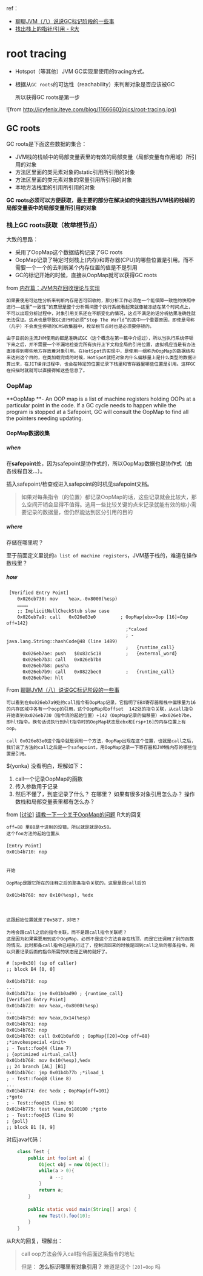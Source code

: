 ref：

* [聊聊JVM（八）说说GC标记阶段的一些事](http://blog.csdn.net/iter_zc/article/details/41868999)
* [找出栈上的指针/引用 - R大](http://rednaxelafx.iteye.com/blog/1044951)


# root tracing



* Hotspot（等其他）JVM GC实现里使用的tracing方式。

* 根据从`GC roots`的可达性（reachability）来判断对象是否应该被GC

  所以获得GC roots是第一步



![from http://icyfenix.iteye.com/blog/1166660](pics/root-tracing.jpg)



## GC roots



GC roots是下面这些数据的集合：

- JVM栈的栈帧中的局部变量表里的有效的局部变量（局部变量有作用域）所引用的对象
- 方法区里面的类元素对象的static引用所引用的对象
- 方法区里面的类元素对象的常量引用所引用的对象
- 本地方法栈里的引用所引用的对象



**GC roots必须可以方便获取**，**最主要的部分在解决如何快速找到JVM栈的栈帧的局部变量表中的局部变量所引用的对象**



### 栈上GC roots获取（枚举根节点）

大致的思路：

* 采用了OopMap这个数据结构记录了GC roots
* OopMap记录了特定时刻栈上(内存)和寄存器(CPU)的哪些位置是引用。而不需要一个一个的去判断某个内存位置的值是不是引用
* GC的标记开始的时候，直接从OopMap就可以获得GC roots



from [内存篇：JVM内存回收理论与实现](http://icyfenix.iteye.com/blog/1166660)

```
如果要使用可达性分析来判断内存是否可回收的，那分析工作必须在一个能保障一致性的快照中进行——这里“一致性”的意思是整个分析期间整个执行系统看起来就像被冻结在某个时间点上，不可以出现分析过程中，对象引用关系还在不断变化的情况，这点不满足的话分析结果准确性就无法保证。这点也是导致GC进行时必须“Stop The World”的其中一个重要原因，即使是号称（几乎）不会发生停顿的CMS收集器中，枚举根节点时也是必须要停顿的。 
```

```
由于目前的主流JVM使用的都是准确式GC（这个概念在第一篇中介绍过），所以当执行系统停顿下来之后，并不需要一个不漏地检查完所有执行上下文和全局的引用位置，虚拟机应当是有办法直接得到哪些地方存放着对象引用。在HotSpot的实现中，是使用一组称为OopMap的数据结构来达到这个目的，在类加载完成的时候，HotSpot就把对象内什么偏移量上是什么类型的数据计算出来，在JIT编译过程中，也会在特定的位置记录下栈里和寄存器里哪些位置是引用。这样GC在扫描时就就可以直接得知这些信息了。
```





### OopMap



**OopMap **- An OOP map is a list of machine registers 
holding OOPs at a particular point in the code.  If a GC cycle needs to 
happen while the program is stopped at a Safepoint, GC will consult the 
OopMap to find all the pointers needing updating.





#### OopMap数据收集



##### when

在**safepoint**处，因为safepoint是协作式的，所以OopMap数据也是协作式（由各线程自发…）。

插入safepoint/检查或进入safepoint的时机见safepoint文档。

> 如果对每条指令（的位置）都记录OopMap的话，这些记录就会比较大，那么空间开销会显得不值得。选用一些比较关键的点来记录就能有效的缩小需要记录的数据量，但仍然能达到区分引用的目的



##### where

存储在哪里呢？

至于前面定义里说的`a list of machine registers`，JVM基于栈的，难道在操作数栈里？



##### how



```assembly
 [Verified Entry Point]    
    0x026eb730: mov    %eax,-0x8000(%esp)    
    …………    
    ;; ImplicitNullCheckStub slow case    
    0x026eb7a9: call   0x026e83e0         ; OopMap{ebx=Oop [16]=Oop off=142}    
                                            ;*caload    
                                            ; - java.lang.String::hashCode@48 (line 1489)    
                                            ;   {runtime_call}    
      0x026eb7ae: push   $0x83c5c18         ;   {external_word}    
      0x026eb7b3: call   0x026eb7b8    
      0x026eb7b8: pusha      
      0x026eb7b9: call   0x0822bec0         ;   {runtime_call}    
      0x026eb7be: hlt      
```

From [聊聊JVM（八）说说GC标记阶段的一些事](http://blog.csdn.net/iter_zc/article/details/41868999)                     

```
可以看到在0x026eb7a9处的call指令有OopMap记录，它指明了EBX寄存器和栈中偏移量为16的内存区域中各有一个oop的引用，这个OopMap和offset  142处的指令关联，从call指令开始直到0x026eb730（指令流的起始位置）+142（OopMap记录的偏移量）=0x026eb7be，即hlt指令。换句话说执行到hlt指令时的OopMap状态是ebx和[rsp+16]的内存位置上有oop。

call 0x026e83e0这个指令就是调用一个方法，OopMap出现在这个位置，也就是call之后，我们说了方法的call之后是一个safepoint，用OopMap记录一下寄存器和JVM栈内存的哪些位置是引用。
```

${yonka} 没看明白，理解如下：

1. call一个记录OopMap的函数
2. 传入参数用于记录
3. 然后不懂了，到底记录了什么？ 在哪里？ 如果有很多对象引用怎么办？ 操作数栈和局部变量表里都有怎么办？



from [[讨论\]](http://hllvm.group.iteye.com/group/forum?tag_id=690) [请教一下一个关于OopMap的问题](http://hllvm.group.iteye.com/group/topic/39132) R大的回复

```
off=88 里88是十进制的没错，所以就是就是0x58。
这个foo方法的起始位置从

[Entry Point]
0x01b4b710: nop


开始

OopMap是跟它所在的注释之后的那条指令关联的，这里是跟call后的

0x01b4b768: mov 0x10(%esp), %edx



这跟起始位置就差了0x58了，对吧？

为啥会跟call之后的指令关联，而不是跟call指令关联呢？
这是因为如果需要用到这个OopMap，必然不是这个方法自身在栈顶，而是它还调用了别的函数的情况。此时那条call指令已经执行过了，控制流回来的时候是回到call之后的那条指令。所以只要记录后面的指令所需的状态是正确的就好了。 
```

```assembly
# [sp+0x30] (sp of caller)
;; block B4 [0, 0]

0x01b4b710: nop 
...
0x01b4b71a: jne 0x01b0ad90 ; {runtime_call}
[Verified Entry Point]
0x01b4b720: mov %eax,-0x8000(%esp)
...
0x01b4b75d: mov %eax,0x14(%esp)
0x01b4b761: nop
0x01b4b762: nop
0x01b4b763: call 0x01b0afd0 ; OopMap{[20]=Oop off=88}
;*invokespecial <init>
; - Test::foo@4 (line 7)
; {optimized virtual_call}
0x01b4b768: mov 0x10(%esp),%edx
;; 24 branch [AL] [B1]
0x01b4b76c: jmp 0x01b4b77b ;*iload_1
; - Test::foo@8 (line 8)
...
0x01b4b774: dec %edx ; OopMap{off=101}
;*goto
; - Test::foo@15 (line 9)
0x01b4b775: test %eax,0x180100 ;*goto
; - Test::foo@15 (line 9)
; {poll}
;; block B1 [8, 9]
```

对应java代码：

```java
    class Test {  
        public int foo(int a) {  
            Object obj = new Object();  
            while(a > 0){  
                a --;  
            }  
            return a;  
        }  
      
        public static void main(String[] args) {  
            new Test().foo(10);  
        }  
    }  
```



从R大的回复，理解出：

> call oop方法会传入call指令后面这条指令的地址
>
> 但是： **怎么标识哪里有对象引用？** 难道是这个 `[20]=Oop` 吗






